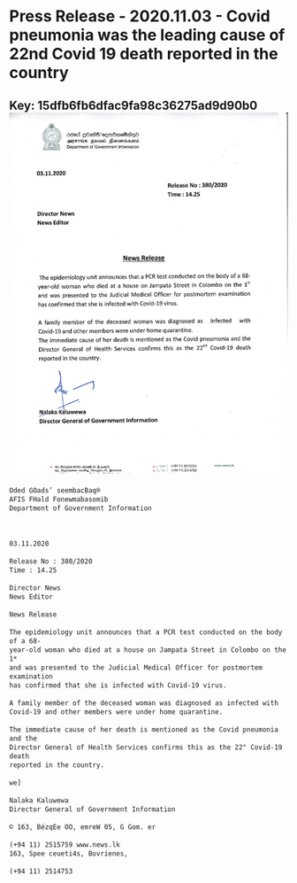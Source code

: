 # Press Release - 2020.11.03 - Covid pneumonia was the leading cause of 22nd Covid 19 death reported in the country 
Key: 15dfb6fb6dfac9fa98c36275ad9d90b0 
![img](img/15dfb6fb6dfac9fa98c36275ad9d90b0.jpg)
---
```
Oded GOads’ seembacBaq®
AFIS FHald Fonewmabasomib
Department of Government Information

 

03.11.2020

Release No : 380/2020
Time : 14.25

Director News
News Editor

News Release

The epidemiology unit announces that a PCR test conducted on the body of a 68-
year-old woman who died at a house on Jampata Street in Colombo on the 1*
and was presented to the Judicial Medical Officer for postmortem examination
has confirmed that she is infected with Covid-19 virus.

A family member of the deceased woman was diagnosed as infected with
Covid-19 and other members were under home quarantine.

The immediate cause of her death is mentioned as the Covid pneumonia and the
Director General of Health Services confirms this as the 22" Covid-19 death
reported in the country.

we]

Nalaka Kaluwewa
Director General of Government Information

© 163, BézqEe OO, emreW 05, G Gom. er

(+94 11) 2515759 www.news.lk
163, Spee ceueti4s, Bovrienes,

(+94 11) 2514753

    

    

 

```
